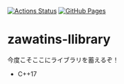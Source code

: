 [![Actions Status](https://github.com/zawa-tin/test/workflows/verify/badge.svg)](https://github.com/zawa-tin/test/actions) 
[![GitHub Pages](https://img.shields.io/static/v1?label=GitHub+Pages&message=+&color=brightgreen&logo=github)](https://zawa-tin.github.io/zawatins-library/) 
# zawatins-llibrary

今度こそここにライブラリを蓄えるぞ！

- C++17
